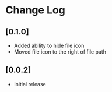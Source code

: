 # Change Log

## [0.1.0]

- Added ability to hide file icon
- Moved file icon to the right of file path

## [0.0.2]

- Initial release
